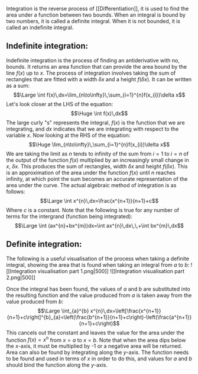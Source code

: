 Integration is the reverse process of [[Differentiation]], it is used to find the area under a function between two bounds. When an integral is bound by two numbers, it is called a definite integral. When it is not bounded, it is called an indefinite integral.

## Indefinite integration:

Indefinite integration is the process of finding an antiderivative with no, bounds. It returns an area function that can provide the area bound by the line $f(x)$ up to $x$. The process of integration involves taking the sum of rectangles that are fitted with a width $\delta x$ and a height $f(\delta x)$. It can be written as a sum:
$$\Large \int f(x)\,dx=\lim_{n\to\infty}\,\sum_{i=1}^{n}f(x_{i})\delta x$$
Let's look closer at the LHS of the equation:
$$\Huge \int f(x)\,dx$$
The large curly "s" represents the integral, $f(x)$ is the function that we are integrating, and $dx$ indicates that we are integrating with respect to the variable $x$. Now looking at the RHS of the equation:
$$\Huge \lim_{n\to\infty}\,\sum_{i=1}^{n}f(x_{i})\delta x$$
We are taking the limit as $n$ tends to infinity of the sum from  $i=1$ to $i=n$ of the output of the function $f(x)$ multiplied by an increasingly small change in $x$, $\delta x$. This produces the sum of rectangles, width $\delta x$ and height $f(\delta x)$. This is an approximation of the area under the function $f(x)$ until $n$ reaches infinity, at which point the sum becomes an accurate representation of the area under the curve. The actual algebraic method of integration is as follows:
$$\Large \int x^{n}\,dx=\frac{x^{n+1}}{n+1}+c$$
Where $c$ is a constant. Note that the following is true for any number of terms for the intergrand (function being integrated):
$$\Large \int (ax^{n}+bx^{m})dx=\int ax^{n}\,dx\,\,+\int bx^{m}\,dx$$

## Definite integration:

The following is a useful visualisation of the process when taking a definite integral, showing the area that is found when taking an integral from $a$ to $b$:
![[Integration visualisation part 1.png|500]]
![[Integration visualisation part 2.png|500]]

Once the integral has been found, the values of $a$ and $b$ are substituted into the resulting function and the value produced from $a$ is taken away from the value produced from $b$:
$$\Large \int_{a}^{b} x^{n}\,dx=\left[\frac{x^{n+1}}{n+1}+c\right]^{b}_{a}=\left(\frac{b^{n+1}}{n+1}+c\right)-\left(\frac{a^{n+1}}{n+1}+c\right)$$
This cancels out the constant and leaves the value for the area under the function $f(x)=x^{n}$ from $x=a$ to $x=b$. Note that when the area dips below the $x$-axis, it must be multiplied by -1 or a negative area will be returned. Area can also be found by integrating along the $y$-axis. The function needs to be found and used in terms of $x$ in order to do this, and values for $a$ and $b$ should bind the function along the $y$-axis.